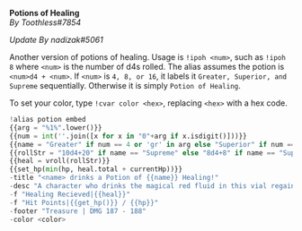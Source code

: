 **Potions of Healing**  
*By Toothless#7854*

*Update By nadizak#5061*
  
Another version of potions of healing. Usage is ``!ipoh <num>``, such as ``!ipoh 8`` where ``<num>`` is the number of d4s rolled. The alias assumes the potion is ``<num>d4 + <num>``. If ``<num>`` is ``4, 8, or 16``, it labels it ``Greater, Superior, and Supreme`` sequentially. Otherwise it is simply ``Potion of Healing``.  
  
To set your color, type ``!cvar color <hex>``, replacing ``<hex>`` with a hex code.  
  
```py
!alias potion embed
{{arg = "%1%".lower()}}
{{num = int(''.join([x for x in "0"+arg if x.isdigit()]))}}
{{name = "Greater" if num == 4 or 'gr' in arg else "Superior" if num == 8 or 'supe' in arg else "Supreme" if num == 10 or 'supr' in arg else ""}}
{{rollStr = "10d4+20" if name == "Supreme" else "8d4+8" if name == "Superior" else "4d4+4" if name == "Greater" else "2d4+2"}}
{{heal = vroll(rollStr)}}
{{set_hp(min(hp, heal.total + currentHp))}}
-title "<name> drinks a Potion of {{name}} Healing!"
-desc "A character who drinks the magical red fluid in this vial regains {{rollStr}} hit points. Administering or drinking a potion takes an action."
-f "Healing Recieved|{{heal}}"
-f "Hit Points|{{get_hp()}} / {{hp}}"
-footer "Treasure | DMG 187 - 188"
-color <color>
```
